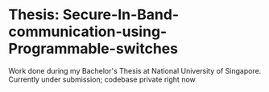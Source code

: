 # Thesis: Secure-In-Band-communication-using-Programmable-switches
Work done during my Bachelor's Thesis at National University of Singapore.
Currently under submission; codebase private right now
